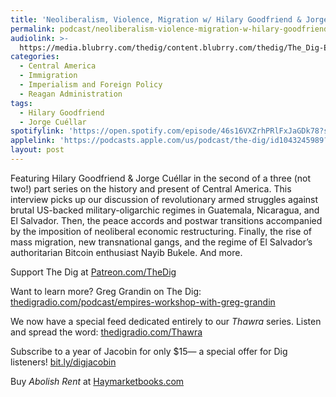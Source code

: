 ```yaml
---
title: 'Neoliberalism, Violence, Migration w/ Hilary Goodfriend & Jorge Cuéllar'
permalink: podcast/neoliberalism-violence-migration-w-hilary-goodfriend-jorge-cuellar/
audiolink: >-
  https://media.blubrry.com/thedig/content.blubrry.com/thedig/The_Dig-EP_466-CentralAmerica.mp3
categories:
  - Central America
  - Immigration
  - Imperialism and Foreign Policy
  - Reagan Administration
tags:
  - Hilary Goodfriend
  - Jorge Cuéllar
spotifylink: 'https://open.spotify.com/episode/46s16VXZrhPRlFxJaGDk78?si=83ee038f9ef14477'
applelink: 'https://podcasts.apple.com/us/podcast/the-dig/id1043245989?i=1000677332697'
layout: post
---
```


Featuring Hilary Goodfriend & Jorge Cuéllar in the second of a three (not two!) part series on the history and present of Central America. This interview picks up our discussion of revolutionary armed struggles against brutal US-backed military-oligarchic regimes in Guatemala, Nicaragua, and El Salvador. Then, the peace accords and postwar transitions accompanied by the imposition of neoliberal economic restructuring. Finally, the rise of mass migration, new transnational gangs, and the regime of El Salvador’s authoritarian Bitcoin enthusiast Nayib Bukele. And more.

Support The Dig at [Patreon.com/TheDig](http://patreon.com/TheDig)

Want to learn more? Greg Grandin on The Dig: [thedigradio.com/podcast/empires-workshop-with-greg-grandin](http://thedigradio.com/podcast/empires-workshop-with-greg-grandin)

We now have a special feed dedicated entirely to our *Thawra* series. Listen and spread the word: [thedigradio.com/Thawra](http://thedigradio.com/Thawra)

Subscribe to a year of Jacobin for only $15— a special offer for Dig listeners! [bit.ly/digjacobin](http://bit.ly/digjacobin)

Buy *Abolish Rent* at [Haymarketbooks.com](http://haymarketbooks.com)

